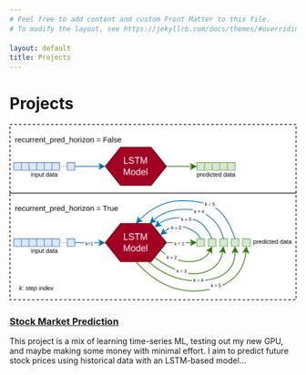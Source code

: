 ```yaml
---
# Feel free to add content and custom Front Matter to this file.
# To modify the layout, see https://jekyllrb.com/docs/themes/#overriding-theme-defaults

layout: default
title: Projects
---
```




# Projects

<div class="project-box">
  <a href="https://github.com/jan-xu/stock-market-prediction-project">
    <img src="assets/project1_image.png" alt="Screenshot of Stock Market Prediction" />
    <h3>Stock Market Prediction</h3>
  </a>
  <p>This project is a mix of learning time-series ML, testing out my new GPU, and maybe making some money with minimal effort. I aim to predict future stock prices using historical data with an LSTM-based model...</p>
</div>

[comment]: <> (To display README excerpts and images, you'll need to copy over a portion of each project's README into projects.md, and download the first image, or use a URL if it’s hosted online. GitHub doesn’t support dynamic embedding of GitHub API data on Pages without JavaScript, so manual excerpts are a workaround for keeping things simple. For a more automated approach with dynamic README content, consider deploying on platforms like Netlify or Vercel that support serverless functions and JavaScript, allowing you to pull content dynamically from GitHub’s API.)
